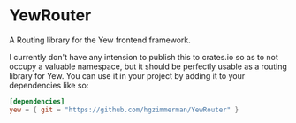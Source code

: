 # YewRouter
A Routing library for the Yew frontend framework.

I currently don't have any intension to publish this to crates.io so as to not occupy a valuable namespace,
but it should be perfectly usable as a routing library for Yew.
You can use it in your project by adding it to your dependencies like so:
```toml
[dependencies]
yew = { git = "https://github.com/hgzimmerman/YewRouter" }
```
